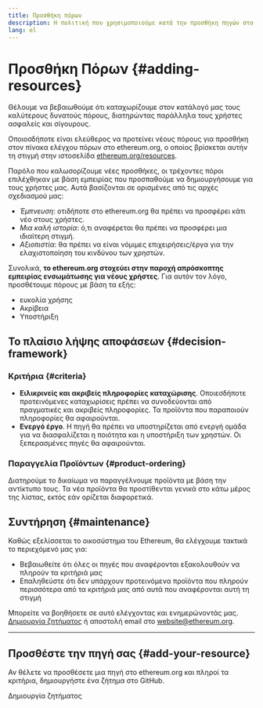 ```yaml
---
title: Προσθήκη πόρων
description: Η πολιτική που χρησιμοποιούμε κατά την προσθήκη πηγών στο ethereum.org
lang: el
---
```


# Προσθήκη Πόρων {#adding-resources}

Θέλουμε να βεβαιωθούμε ότι καταχωρίζουμε στον κατάλογό μας τους καλύτερους δυνατούς πόρους, διατηρώντας παράλληλα τους χρήστες ασφαλείς και σίγουρους.

Οποιοσδήποτε είναι ελεύθερος να προτείνει νέους πόρους για προσθήκη στον πίνακα ελέγχου πόρων στο ethereum.org, ο οποίος βρίσκεται αυτήν τη στιγμή στην ιστοσελίδα [ethereum.org/resources](/resources/).

Παρόλο που καλωσορίζουμε νέες προσθήκες, οι τρέχοντες πόροι επιλέχθηκαν με βάση εμπειρίας που προσπαθούμε να δημιουργήσουμε για τους χρήστες μας. Αυτά βασίζονται σε ορισμένες από τις αρχές σχεδιασμού μας:

- _Έμπνευση_: οτιδήποτε στο ethereum.org θα πρέπει να προσφέρει κάτι νέο στους χρήστες.
- _Μια καλή ιστορία_: ό,τι αναφέρεται θα πρέπει να προσφέρει μια ιδιαίτερη στιγμή.
- _Αξιοπιστία_: θα πρέπει να είναι νόμιμες επιχειρήσεις/έργα για την ελαχιστοποίηση του κινδύνου των χρηστών.

Συνολικά, **το ethereum.org στοχεύει στην παροχή απρόσκοπτης εμπειρίας ενσωμάτωσης για νέους χρήστες**. Για αυτόν τον λόγο, προσθέτουμε πόρους με βάση τα εξής:

- ευκολία χρήσης
- Ακρίβεια
- Υποστήριξη

## Το πλαίσιο λήψης αποφάσεων {#decision-framework}

### Κριτήρια {#criteria}

- **Ειλικρινείς και ακριβείς πληροφορίες καταχώρισης**. Οποιεσδήποτε προτεινόμενες καταχωρίσεις πρέπει να συνοδεύονται από πραγματικές και ακριβείς πληροφορίες. Τα προϊόντα που παραποιούν πληροφορίες θα αφαιρούνται.
- **Ενεργό έργο**. Η πηγή θα πρέπει να υποστηρίζεται από ενεργή ομάδα για να διασφαλίζεται η ποιότητα και η υποστήριξη των χρηστών. Οι ξεπερασμένες πηγές θα αφαιρούνται.

### Παραγγελία Προϊόντων {#product-ordering}

Διατηρούμε το δικαίωμα να παραγγέλνουμε προϊόντα με βάση την αντίκτυπο τους. Τα νέα προϊόντα θα προστίθενται γενικά στο κάτω μέρος της λίστας, εκτός εάν ορίζεται διαφορετικά.

## Συντήρηση {#maintenance}

Καθώς εξελίσσεται το οικοσύστημα του Ethereum, θα ελέγχουμε τακτικά το περιεχόμενό μας για:

- Βεβαιωθείτε ότι όλες οι πηγές που αναφέρονται εξακολουθούν να πληρούν τα κριτήριά μας
- Επαληθεύστε ότι δεν υπάρχουν προτεινόμενα προϊόντα που πληρούν περισσότερα από τα κριτήριά μας από αυτά που αναφέρονται αυτή τη στιγμή

Μπορείτε να βοηθήσετε σε αυτό ελέγχοντας και ενημερώνοντάς μας. [Δημιουργία ζητήματος](https://github.com/ethereum/ethereum-org-website/issues/new?template=bug_report.yaml) ή αποστολή email στο [website@ethereum.org](mailto:website@ethereum.org).

---

## Προσθέστε την πηγή σας {#add-your-resource}

Αν θέλετε να προσθέσετε μια πηγή στο ethereum.org και πληροί τα κριτήρια, δημιουργήστε ένα ζήτημα στο GitHub.

<ButtonLink href="https://github.com/ethereum/ethereum-org-website/issues/new?assignees=&labels=resource+📚&template=suggest_resource.yaml">
  Δημιουργία ζητήματος
</ButtonLink>
